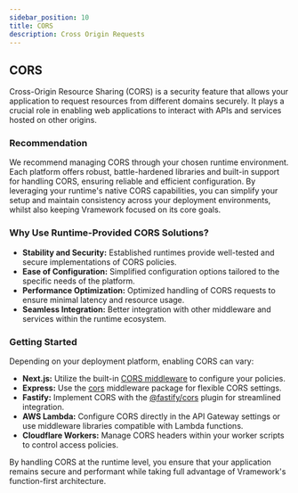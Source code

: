 ```yaml
---
sidebar_position: 10
title: CORS
description: Cross Origin Requests
---
```


## CORS

Cross-Origin Resource Sharing (CORS) is a security feature that allows your application to request resources from different domains securely. It plays a crucial role in enabling web applications to interact with APIs and services hosted on other origins.

### Recommendation

We recommend managing CORS through your chosen runtime environment. Each platform offers robust, battle-hardened libraries and built-in support for handling CORS, ensuring reliable and efficient configuration. By leveraging your runtime's native CORS capabilities, you can simplify your setup and maintain consistency across your deployment environments, whilst also keeping Vramework focused on its core goals.

### Why Use Runtime-Provided CORS Solutions?

- **Stability and Security:** Established runtimes provide well-tested and secure implementations of CORS policies.
- **Ease of Configuration:** Simplified configuration options tailored to the specific needs of the platform.
- **Performance Optimization:** Optimized handling of CORS requests to ensure minimal latency and resource usage.
- **Seamless Integration:** Better integration with other middleware and services within the runtime ecosystem.

### Getting Started

Depending on your deployment platform, enabling CORS can vary:

- **Next.js:** Utilize the built-in [CORS middleware](https://nextjs.org/docs/api-routes/api-middlewares) to configure your policies.
- **Express:** Use the [cors](https://expressjs.com/en/resources/middleware/cors.html) middleware package for flexible CORS settings.
- **Fastify:** Implement CORS with the [@fastify/cors](https://www.fastify.io/docs/latest/Plugins/#cors) plugin for streamlined integration.
- **AWS Lambda:** Configure CORS directly in the API Gateway settings or use middleware libraries compatible with Lambda functions.
- **Cloudflare Workers:** Manage CORS headers within your worker scripts to control access policies.

By handling CORS at the runtime level, you ensure that your application remains secure and performant while taking full advantage of Vramework's function-first architecture.